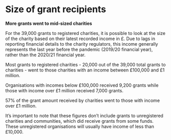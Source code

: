 # Size of grant recipients

**More grants went to mid-sized charities**

For the 39,000 grants to registered charities, it is possible to look at the size of the charity based on their latest recorded income in £. Due to lags in reporting financial details to the charity regulators, this income generally represents the last year before the pandemic (2019/20 financial year), rather than the 2020/21 financial year.

Most grants to registered charities - 20,000 out of the 39,000 total grants to charities - went to those charities with an income between £100,000 and £1 million. 

Organisations with incomes below £100,000 received 9,200 grants while those with income over £1 million received 7,000 grants.

57% of the grant amount received by charities went to those with income over £1 million. 

It’s important to note that these figures don’t include grants to unregistered charities and communities, which did receive grants from some funds. These unregistered organisations will usually have income of less than £10,000.

<div class="flourish-embed flourish-chart" data-src="visualisation/7924849"></div>
